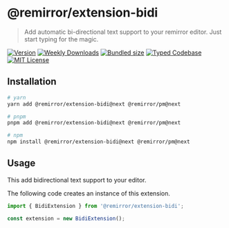# @remirror/extension-bidi

> Add automatic bi-directional text support to your remirror editor. Just start typing for the magic.

[![Version][version]][npm] [![Weekly Downloads][downloads-badge]][npm] [![Bundled size][size-badge]][size] [![Typed Codebase][typescript]](#) [![MIT License][license]](#)

[version]: https://flat.badgen.net/npm/v/@remirror/extension-bidi/next
[npm]: https://npmjs.com/package/@remirror/extension-bidi/v/next
[license]: https://flat.badgen.net/badge/license/MIT/purple
[size]: https://bundlephobia.com/result?p=@remirror/extension-bidi@next
[size-badge]: https://flat.badgen.net/bundlephobia/minzip/@remirror/extension-bidi
[typescript]: https://flat.badgen.net/badge/icon/TypeScript?icon=typescript&label
[downloads-badge]: https://badgen.net/npm/dw/@remirror/extension-bidi/red?icon=npm

## Installation

```bash
# yarn
yarn add @remirror/extension-bidi@next @remirror/pm@next

# pnpm
pnpm add @remirror/extension-bidi@next @remirror/pm@next

# npm
npm install @remirror/extension-bidi@next @remirror/pm@next
```

## Usage

This add bidirectional text support to your editor.

The following code creates an instance of this extension.

```ts
import { BidiExtension } from '@remirror/extension-bidi';

const extension = new BidiExtension();
```
